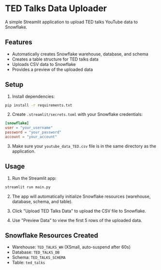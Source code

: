 # TED Talks Data Uploader

A simple Streamlit application to upload TED talks YouTube data to Snowflake.

## Features

- Automatically creates Snowflake warehouse, database, and schema
- Creates a table structure for TED talks data
- Uploads CSV data to Snowflake
- Provides a preview of the uploaded data

## Setup

1. Install dependencies:
```bash
pip install -r requirements.txt
```

2. Create `.streamlit/secrets.toml` with your Snowflake credentials:
```toml
[snowflake]
user = "your_username"
password = "your_password"
account = "your_account"
```

3. Make sure your `youtube_data_TED.csv` file is in the same directory as the application.

## Usage

1. Run the Streamlit app:
```bash
streamlit run main.py
```

2. The app will automatically initialize Snowflake resources (warehouse, database, schema, and table).

3. Click "Upload TED Talks Data" to upload the CSV file to Snowflake.

4. Use "Preview Data" to view the first 5 rows of the uploaded data.

## Snowflake Resources Created

- Warehouse: `TED_TALKS_WH` (XSmall, auto-suspend after 60s)
- Database: `TED_TALKS_DB`
- Schema: `TED_TALKS_SCHEMA`
- Table: `ted_talks` 